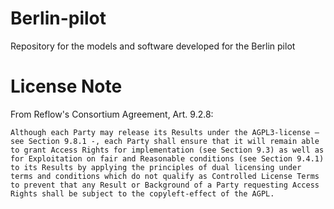 # Berlin-pilot
Repository for the models and software developed for the Berlin pilot

# License Note
From Reflow's Consortium Agreement, Art. 9.2.8:

`
Although each Party may release its Results under the AGPL3-license – see Section 9.8.1 -, each Party shall ensure that it will remain able to grant Access Rights for implementation (see Section 9.3) as well as for Exploitation on fair and Reasonable conditions (see Section 9.4.1) to its Results by applying the principles of dual licensing under terms and conditions which do not qualify as Controlled License Terms to prevent that any Result or Background of a Party requesting Access Rights shall be subject to the copyleft-effect of the AGPL.
`
